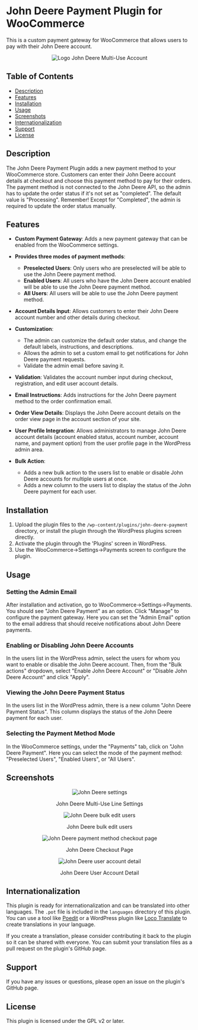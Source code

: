 # John Deere Payment Plugin for WooCommerce

This is a custom payment gateway for WooCommerce that allows users to pay with their John Deere account.

<p align="center">
  <img src="assets\images\john-deere-logo.png" alt="Logo John Deere Multi-Use Account">
</p>

## Table of Contents

- [Description](#description)
- [Features](#features)
- [Installation](#installation)
- [Usage](#usage)
- [Screenshots](#screenshots)
- [Internationalization](#Internationalization)
- [Support](#support)
- [License](#license)

## Description

The John Deere Payment Plugin adds a new payment method to your WooCommerce store. Customers can enter their John Deere account details at checkout and choose this payment method to pay for their orders. The payment method is not connected to the John Deere API, so the admin has to update the order status if it's not set as "completed". The default value is "Processing". Remember! Except for "Completed", the admin is required to update the order status manually.

## Features

- **Custom Payment Gateway**: Adds a new payment gateway that can be enabled from the WooCommerce settings.

- **Provides three modes of payment methods**:

  - **Preselected Users**: Only users who are preselected will be able to use the John Deere payment method.
  - **Enabled Users**: All users who have the John Deere account enabled will be able to use the John Deere payment method.
  - **All Users**: All users will be able to use the John Deere payment method.

- **Account Details Input**: Allows customers to enter their John Deere account number and other details during checkout.

- **Customization**:

  - The admin can customize the default order status, and change the default labels, instructions, and descriptions.
  - Allows the admin to set a custom email to get notifications for John Deere payment requests.
  - Validate the admin email before saving it.

- **Validation**: Validates the account number input during checkout, registration, and edit user account details.

- **Email Instructions**: Adds instructions for the John Deere payment method to the order confirmation email.

- **Order View Details**: Displays the John Deere account details on the order view page in the account section of your site.

- **User Profile Integration**: Allows administrators to manage John Deere account details (account enabled status, account number, account name, and payment option) from the user profile page in the WordPress admin area.

- **Bulk Action**:
  - Adds a new bulk action to the users list to enable or disable John Deere accounts for multiple users at once.
  - Adds a new column to the users list to display the status of the John Deere payment for each user.

## Installation

1. Upload the plugin files to the `/wp-content/plugins/john-deere-payment` directory, or install the plugin through the WordPress plugins screen directly.
2. Activate the plugin through the 'Plugins' screen in WordPress.
3. Use the WooCommerce->Settings->Payments screen to configure the plugin.

## Usage

### Setting the Admin Email

After installation and activation, go to WooCommerce->Settings->Payments. You should see "John Deere Payment" as an option. Click "Manage" to configure the payment gateway. Here you can set the "Admin Email" option to the email address that should receive notifications about John Deere payments.

### Enabling or Disabling John Deere Accounts

In the users list in the WordPress admin, select the users for whom you want to enable or disable the John Deere account. Then, from the "Bulk actions" dropdown, select "Enable John Deere Account" or "Disable John Deere Account" and click "Apply".

### Viewing the John Deere Payment Status

In the users list in the WordPress admin, there is a new column "John Deere Payment Status". This column displays the status of the John Deere payment for each user.

### Selecting the Payment Method Mode

In the WooCommerce settings, under the "Payments" tab, click on "John Deere Payment". Here you can select the mode of the payment method: "Preselected Users", "Enabled Users", or "All Users".

## Screenshots

<div align="center">
  <img src="assets\images\JD-financial-multi-use-line-settings.png" alt="John Deere settings">
   <p>John Deere Multi-Use Line Settings</p>

  <img src="assets\images\JD-bulk-users.png" alt="John Deere bulk edit users">
  <p>John Deere bulk edit users</p>

  <img src="assets\images\JD-Payment method - checkout page.png" alt="John Deere payment method checkout page">
   <p>John Deere Checkout Page</p>
  
  <img src="assets\images\JD-PreSelected User Mode-user account detail.png" alt="John Deere user account detail">
  <p>John Deere User Account Detail</p>
</div>

## Internationalization

This plugin is ready for internationalization and can be translated into other languages. The `.pot` file is included in the `languages` directory of this plugin. You can use a tool like [Poedit](https://poedit.net/) or a WordPress plugin like [Loco Translate](https://wordpress.org/plugins/loco-translate/) to create translations in your language.

If you create a translation, please consider contributing it back to the plugin so it can be shared with everyone. You can submit your translation files as a pull request on the plugin's GitHub page.

## Support

If you have any issues or questions, please open an issue on the plugin's GitHub page.

## License

This plugin is licensed under the GPL v2 or later.
